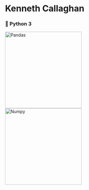 # Kenneth Callaghan

### 🐍 Python 3

<img align="left" alt="Pandas" width="250" style="padding-right:10px;" src="https://www.freecodecamp.org/news/content/images/2020/07/pandas-logo.png"/>
<img align="left" alt="Numpy" width="250" style="padding-right:20px;" src="https://www.freecodecamp.org/news/content/images/2020/07/pandas-logo.png](https://i0.wp.com/www.ozgurozkok.com/wp-content/uploads/2019/12/numpy-python.png?fit=765%2C306&ssl=1)"/>

